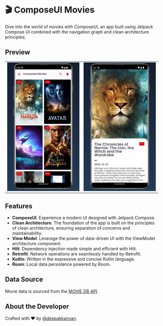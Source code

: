 # 🎬 ComposeUI Movies

Dive into the world of movies with ComposeUI, an app built using Jetpack Compose UI combined with the navigation graph and clean architecture principles.

## Preview

<table style="width:100%">
  <tr>
    <td><img src="https://github.com/deepakkanyan/ComposeUI/blob/main/screenshots/List.webp" width="250"></td>
    <td><img src="https://github.com/deepakkanyan/ComposeUI/blob/main/screenshots/details.webp" width="250"></td>
  </tr>
</table>

## Features
- **ComposeUI**: Experience a modern UI designed with Jetpack Compose.
- **Clean Architecture**: The foundation of the app is built on the principles of clean architecture, ensuring separation of concerns and maintainability.
- **View Model**: Leverage the power of data-driven UI with the ViewModel architecture component.
- **Hilt**: Dependency injection made simple and efficient with Hilt.
- **Retrofit**: Network operations are seamlessly handled by Retrofit.
- **Kotlin**: Written in the expressive and concise Kotlin language.
- **Room**: Local data persistence powered by Room.

## Data Source

Movie data is sourced from the [MOVIE DB API](https://developers.themoviedb.org/).

## About the Developer

Crafted with ❤️ by [@deepakkanyan](https://github.com/deepakkanyan/ComposeUI).
